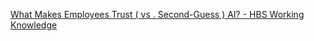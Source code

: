 [What Makes Employees Trust ( vs . Second-Guess ) AI? - HBS Working Knowledge](https://qi.tc/qi/110873)
